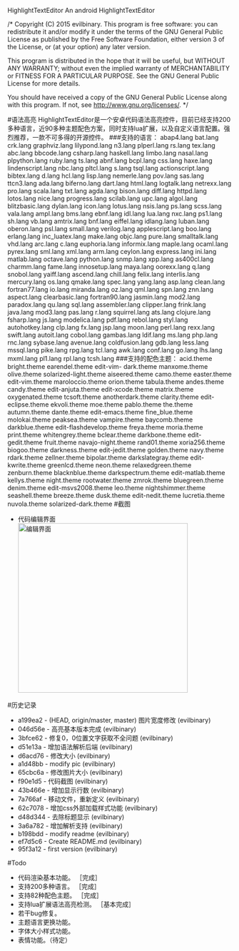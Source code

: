 HighlightTextEditor
An android HighlightTextEditor

/* Copyright (C) 2015 evilbinary. This program is free software: you can redistribute it and/or modify it under the terms of the GNU General Public License as published by the Free Software Foundation, either version 3 of the License, or (at your option) any later version.

This program is distributed in the hope that it will be useful, but WITHOUT ANY WARRANTY; without even the implied warranty of MERCHANTABILITY or FITNESS FOR A PARTICULAR PURPOSE. See the GNU General Public License for more details.

You should have received a copy of the GNU General Public License along with this program. If not, see http://www.gnu.org/licenses/. */

#语法高亮
HighlightTextEditor是一个安卓代码语法高亮控件，目前已经支持200多种语言，近90多种主题配色方案，同时支持lua扩展，以及自定义语言配置。强烈推荐，一款不可多得的开源控件。
###支持的语言：
	abap4.lang        bat.lang          crk.lang          graphviz.lang     	lilypond.lang     n3.lang           plperl.lang       rs.lang           tex.lang
	abc.lang          bbcode.lang       csharp.lang       haskell.lang      limbo.lang        	nasal.lang        plpython.lang     ruby.lang         ts.lang
	abnf.lang         bcpl.lang         css.lang          haxe.lang         lindenscript.lang nbc.lang          pltcl.lang        s.lang            tsql.lang
	actionscript.lang bibtex.lang       d.lang            hcl.lang          lisp.lang         nemerle.lang      pov.lang          sas.lang          ttcn3.lang
	ada.lang          biferno.lang      dart.lang         html.lang         logtalk.lang      netrexx.lang      pro.lang          scala.lang        txt.lang
	agda.lang         bison.lang        diff.lang         httpd.lang        lotos.lang        nice.lang         progress.lang     scilab.lang       upc.lang
	algol.lang        blitzbasic.lang   dylan.lang        icon.lang         lotus.lang        nsis.lang         ps.lang           scss.lang         vala.lang
	ampl.lang         bms.lang          ebnf.lang         idl.lang          lua.lang          nxc.lang          ps1.lang          sh.lang           vb.lang
	amtrix.lang       bnf.lang          eiffel.lang       idlang.lang       luban.lang        oberon.lang       psl.lang          small.lang        verilog.lang
	applescript.lang  boo.lang          erlang.lang       inc_luatex.lang   make.lang         objc.lang         pure.lang         smalltalk.lang    vhd.lang
	arc.lang          c.lang            euphoria.lang     informix.lang     maple.lang        ocaml.lang        pyrex.lang        sml.lang          xml.lang
	arm.lang          ceylon.lang       express.lang      ini.lang          matlab.lang       octave.lang       python.lang       snmp.lang         xpp.lang
	as400cl.lang      charmm.lang       fame.lang         innosetup.lang    maya.lang         oorexx.lang       q.lang            snobol.lang       yaiff.lang
	ascend.lang       chill.lang        felix.lang        interlis.lang     mercury.lang      os.lang           qmake.lang        spec.lang         yang.lang
	asp.lang          clean.lang        fortran77.lang    io.lang           miranda.lang      oz.lang           qml.lang          spn.lang          znn.lang
	aspect.lang       clearbasic.lang   fortran90.lang    jasmin.lang       mod2.lang         paradox.lang      qu.lang           sql.lang
	assembler.lang    clipper.lang      frink.lang        java.lang         mod3.lang         pas.lang          r.lang            squirrel.lang
	ats.lang          clojure.lang      fsharp.lang       js.lang           modelica.lang     pdf.lang          rebol.lang        styl.lang
	autohotkey.lang   clp.lang          fx.lang           jsp.lang          moon.lang         perl.lang         rexx.lang         swift.lang
	autoit.lang       cobol.lang        gambas.lang       ldif.lang         ms.lang           php.lang          rnc.lang          sybase.lang
	avenue.lang       coldfusion.lang   gdb.lang          less.lang         mssql.lang        pike.lang         rpg.lang          tcl.lang
	awk.lang          conf.lang         go.lang           lhs.lang          mxml.lang         pl1.lang          rpl.lang          tcsh.lang
###支持的配色主题：
	acid.theme              bright.theme            earendel.theme          edit-vim-	dark.theme     manxome.theme           olive.theme             solarized-light.theme
	aiseered.theme          camo.theme              easter.theme            edit-vim.theme          	maroloccio.theme        orion.theme             tabula.theme
	andes.theme             candy.theme             edit-anjuta.theme       edit-xcode.theme        	matrix.theme            oxygenated.theme        tcsoft.theme
	anotherdark.theme       clarity.theme           edit-eclipse.theme      ekvoli.theme            	moe.theme               pablo.theme             the.theme
	autumn.theme            dante.theme             edit-emacs.theme        fine_blue.theme         	molokai.theme           peaksea.theme           vampire.theme
	baycomb.theme           darkblue.theme          edit-flashdevelop.theme freya.theme             	moria.theme             print.theme             whitengrey.theme
	bclear.theme            darkbone.theme          edit-gedit.theme        fruit.theme             	navajo-night.theme      rand01.theme            xoria256.theme
	biogoo.theme            darkness.theme          edit-jedit.theme        golden.theme            	navy.theme              rdark.theme             zellner.theme
	bipolar.theme           darkslategray.theme     edit-kwrite.theme       greenlcd.theme          	neon.theme              relaxedgreen.theme      zenburn.theme
	blacknblue.theme        darkspectrum.theme      edit-matlab.theme       kellys.theme            	night.theme             rootwater.theme         zmrok.theme
	bluegreen.theme         denim.theme             edit-msvs2008.theme     leo.theme               	nightshimmer.theme      seashell.theme
	breeze.theme            dusk.theme              edit-nedit.theme        lucretia.theme          	nuvola.theme            solarized-dark.theme
#截图
* 代码编辑界面 
	<br><img src="https://github.com/evilbinary/HighlightTextEditor/raw/master/data/screenshot.jpg" alt="编辑界面" style="max-width:380px;" width="380px">

#历史记录
* a199ea2 - (HEAD, origin/master, master) 图片宽度修改 (evilbinary)
* 046d56e - 高亮基本版本完成 (evilbinary)
* 3bfce62 - 修复0，0位置文字获取不全问题 (evilbinary)
* d51e13a - 增加语法解析后端 (evilbinary)
* d6acd76 - 修改大小 (evilbinary)
* a1d48bb - modify pic (evilbinary)
* 65cbc6a - 修改图片大小 (evilbinary)
* f90e1d5 - 代码截图 (evilbinary)
* 43b466e - 增加显示行数 (evilbinary)
* 7a766af - 移动文件，重新定义 (evilbinary)
* 62c7078 - 增加css外部加载样式功能 (evilbinary)
* d48d344 - 去除标题显示 (evilbinary)
* 3a6a782 - 增加解析支持 (evilbinary)
* b198bdd - modify readme (evilbinary)
* ef7d5c6 - Create README.md (evilbinary)
* 95f3a12 - first version (evilbinary)


#Todo
* 代码渲染基本功能。 ［完成］
* 支持200多种语言。 ［完成］
* 支持82种配色主题。 ［完成］
* 支持lua扩展语法高亮检测。	 ［基本完成］
* 若干bug修复。
* 主题语言更换功能。
* 字体大小样式功能。
* 表情功能。（待定）


